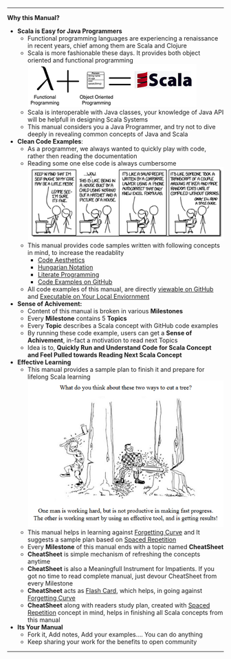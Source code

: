 
---

**Why this Manual?**

* **Scala is Easy for Java Programmers**
  * Functional programming languages are experiencing a renaissance in recent years, chief among them are Scala and Clojure
  * Scala is more fashionable these days. It provides both object oriented and functional programming 
  ![](/assets/intro/scala.png)
  * Scala is interoperable with Java classes, your knowledge of Java API will be helpfull in designing Scala Systems
  * This manual considers you a Java Programmer, and try not to dive deeply in revealing common concepts of Java and Scala
* **Clean Code Examples**: 
  * As a programmer, we always wanted to quickly play with code, rather then reading the documentation
  *	Reading some one else code is always cumbersome 
    ![](/assets/intro/code-quality.png)
  * This manual provides code samples written with following concepts in mind, to increase the readablity 
    * [Code Aesthetics](http://wonko.com/post/code_aesthetics)
    * [Hungarian Notation](https://en.wikipedia.org/wiki/Hungarian_notation)
    * [Literate Programming](https://en.wikipedia.org/wiki/Literate_programming)
    * [Code Examples on GitHub](http://inbravo.github.io/scala-src)
  * All code examples of this manual, are directly [viewable on GitHub](http://inbravo.github.io/scala-src) and [Executable on Your Local Enviornment](https://github.com/inbravo/java-to-scala/blob/master/first-milestone/setup.md)
* **Sense of Achivement:**
  * Content of this manual is broken in various **Milestones**
  * Every **Milestone** contains 5 **Topics**
  * Every **Topic** describes a Scala concept with GitHub code examples
  * By running these code example, users can get a **Sense of Achivement**, in-fact a motivation to read next Topics
  * Idea is to, **Quickly Run and Understand Code for Scala Concept and Feel Pulled towards Reading Next Scala Concept**
* **Effective Learning**
  * This manual provides a sample plan to finish it and prepare for lifelong Scala learning
  ![](/assets/intro/effective-learning.png)
  * This manual helps in learning against [Forgetting Curve](https://en.wikipedia.org/wiki/Forgetting_curve) and It suggests a sample plan based on [Spaced Repetition](https://en.wikipedia.org/wiki/Spaced_repetition)
  * Every **Milestone** of this manual ends with a topic named **CheatSheet**
  * **CheatSheet** is simple mechanism of refreshing the concepts anytime
  * **CheatSheet** is also a Meaningfull Instrument for Impatients. If you got no time to read complete manual, just devour CheatSheet from every Milestone
  * **CheatSheet** acts as [Flash Card](https://en.wikipedia.org/wiki/Flashcard), which helps, in going against [Forgetting Curve](https://en.wikipedia.org/wiki/Forgetting_curve)
  * **CheatSheet** along with readers study plan, created with [Spaced Repetition](https://en.wikipedia.org/wiki/Spaced_repetition) concept in mind, helps in finishing all Scala concepts from this manual
* **Its Your Manual**
  * Fork it, Add notes, Add your examples.... You can do anything
  * Keep sharing your work for the benefits to open community

---
